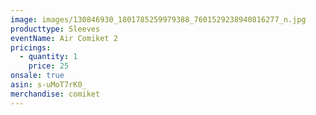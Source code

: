 ```yaml
---
image: images/130846930_1801785259979388_7601529238940816277_n.jpg
producttype: Sleeves
eventName: Air Comiket 2
pricings:
  - quantity: 1
    price: 25
onsale: true
asin: s-uMoT7rK0_
merchandise: comiket
---
```


